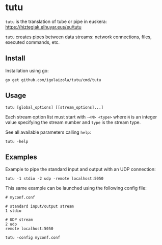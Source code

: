 # tutu

`tutu` is the translation of tube or pipe in euskera: https://hiztegiak.elhuyar.eus/eu/tutu

`tutu` creates pipes between data streams: network connections, files, executed commands, etc.

## Install

Installation using go:

```
go get github.com/igolaizola/tutu/cmd/tutu
```

## Usage

```
tutu [global_options] [[stream_options]...]
```

Each stream option list must start with `-<N> <type>` where `N` is an integer value specifying the stream number and `type` is the stream type.

See all available parameters calling `help`:

```
tutu -help
```

## Examples

Example to pipe the standard input and output with an UDP connection:

```
tutu -1 stdio -2 udp -remote localhost:5050
```

This same example can be launched using the following config file:

```
# myconf.conf

# standard input/output stream
1 stdio

# UDP stream
2 udp
remote localhost:5050
```

```
tutu -config myconf.conf
```

